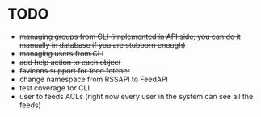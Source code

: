 # TODO

* ~~managing groups from CLI (implemented in API side, you can do it manually in database if you are stubborn enough)~~
* ~~managing users from CLI~~
* ~~add help action to each object~~
* ~~favicons support for feed fetcher~~
* change namespace from RSSAPI to FeedAPI
* test coverage for CLI
* user to feeds ACLs (right now every user in the system can see all the feeds)
